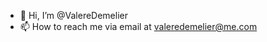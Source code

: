 - 👋 Hi, I’m @ValereDemelier
- 📫 How to reach me via email at valeredemelier@me.com

<!---
ValereDemelier/ValereDemelier is a ✨ special ✨ repository because its `README.md` (this file) appears on your GitHub profile.
You can click the Preview link to take a look at your changes.
--->

